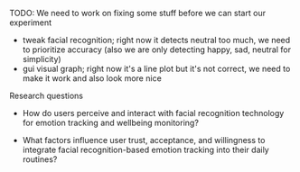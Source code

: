 TODO:
We need to work on fixing some stuff before we can start our experiment
- tweak facial recognition; right now it detects neutral too much, we need to prioritize accuracy (also we are only detecting happy, sad, neutral for simplicity)
- gui visual graph; right now it's a line plot but it's not correct, we need to make it work and also look more nice

Research questions
- How do users perceive and interact with facial
recognition technology for emotion tracking and wellbeing monitoring?

- What factors influence user trust, acceptance, and willingness to integrate facial recognition-based emotion tracking into their
daily routines? 
